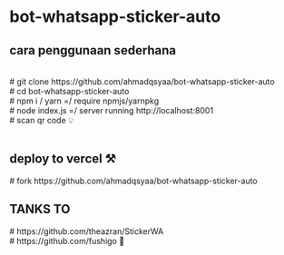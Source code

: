 # bot-whatsapp-sticker-auto
<h2>cara penggunaan sederhana</h2><br>
# git clone https://github.com/ahmadqsyaa/bot-whatsapp-sticker-auto<br>
# cd bot-whatsapp-sticker-auto<br>
# npm i / yarn =/ require npmjs/yarnpkg<br>
# node index.js =/ server running http://localhost:8001<br>
# scan qr code 💡<br><br>

<h2>deploy to vercel ⚒</h2>
# fork https://github.com/ahmadqsyaa/bot-whatsapp-sticker-auto<br>

<h2>TANKS TO</h2>
# https://github.com/theazran/StickerWA<br>
# https://github.com/fushigo
🥰

